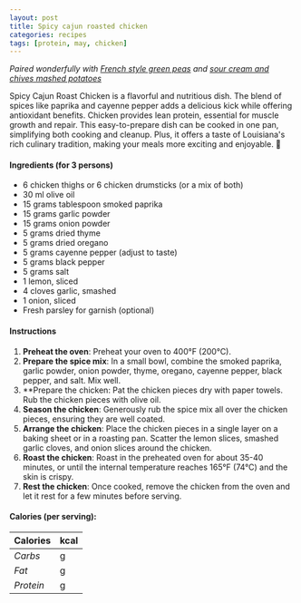 ```yaml
---
layout: post
title: Spicy cajun roasted chicken
categories: recipes
tags: [protein, may, chicken]
---
```


*Paired wonderfully with <a href="/recipes/french-style-green-peas">French style green peas</a> and <a href="/recipes/sour-cream-chive-mashed-potatoes">sour cream and chives mashed potatoes</a>*

Spicy Cajun Roast Chicken is a flavorful and nutritious dish. The blend of spices like paprika and cayenne pepper adds a delicious kick while offering antioxidant benefits. Chicken provides lean protein, essential for muscle growth and repair. This easy-to-prepare dish can be cooked in one pan, simplifying both cooking and cleanup. Plus, it offers a taste of Louisiana's rich culinary tradition, making your meals more exciting and enjoyable. 🍗

#### Ingredients (for 3 persons)
- 6 chicken thighs or 6 chicken drumsticks (or a mix of both)
- 30 ml olive oil
- 15 grams tablespoon smoked paprika
- 15 grams garlic powder
- 15 grams onion powder
- 5 grams dried thyme
- 5 grams dried oregano
- 5 grams cayenne pepper (adjust to taste)
- 5 grams black pepper
- 5 grams salt
- 1 lemon, sliced
- 4 cloves garlic, smashed
- 1 onion, sliced
- Fresh parsley for garnish (optional)

#### Instructions

1. **Preheat the oven**: Preheat your oven to 400°F (200°C).
2. **Prepare the spice mix**: In a small bowl, combine the smoked paprika, garlic powder, onion powder, thyme, oregano, cayenne pepper, black pepper, and salt. Mix well.
3. **Prepare the chicken: Pat the chicken pieces dry with paper towels. Rub the chicken pieces with olive oil.
4. **Season the chicken**: Generously rub the spice mix all over the chicken pieces, ensuring they are well coated.
5. **Arrange the chicken**: Place the chicken pieces in a single layer on a baking sheet or in a roasting pan. Scatter the lemon slices, smashed garlic cloves, and onion slices around the chicken.
6. **Roast the chicken**: Roast in the preheated oven for about 35-40 minutes, or until the internal temperature reaches 165°F (74°C) and the skin is crispy.
7. **Rest the chicken**: Once cooked, remove the chicken from the oven and let it rest for a few minutes before serving.

#### Calories (per serving):

| **Calories** | kcal |
| ----------- | ----------- |
| *Carbs* |  g |
| *Fat* |  g |
| *Protein* |  g |
